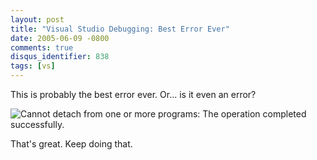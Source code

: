 ```yaml
---
layout: post
title: "Visual Studio Debugging: Best Error Ever"
date: 2005-06-09 -0800
comments: true
disqus_identifier: 838
tags: [vs]
---
```

This is probably the best error ever. Or... is it even an error?

 ![Cannot detach from one or more programs: The operation completed
successfully.](https://hyqi8g.dm1.livefilestore.com/y2pNpKjQOdiT12x6n1nwo7R7T6evQxMdUhW_5D7IYUwrj-Pm7a4Ko7LrXtudpFebqAfDejiyl_zIbvd0g_B8ndzmHpwwyU8DCkUNeeAedI6s3Q/20050609vserror.jpg?psid=1)

 That's great. Keep doing that.
